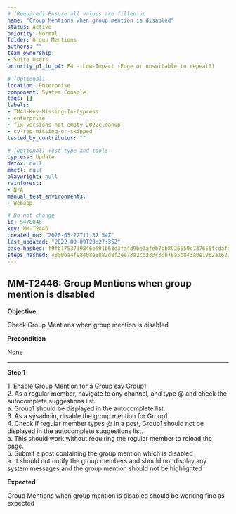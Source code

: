 ```yaml
---
# (Required) Ensure all values are filled up
name: "Group Mentions when group mention is disabled"
status: Active
priority: Normal
folder: Group Mentions
authors: ""
team_ownership: 
- Suite Users
priority_p1_to_p4: P4 - Low-Impact (Edge or unsuitable to repeat?)

# (Optional)
location: Enterprise
component: System Console
tags: []
labels: 
- TM4J-Key-Missing-In-Cypress
- enterprise
- fix-versions-not-empty-2022cleanup
- cy-rep-missing-or-skipped
tested_by_contributor: ""

# (Optional) Test type and tools
cypress: Update
detox: null
mmctl: null
playwright: null
rainforest: 
- N/A
manual_test_environments: 
- Webapp

# Do not change
id: 5478046
key: MM-T2446
created_on: "2020-05-22T11:37:54Z"
last_updated: "2022-09-09T20:27:35Z"
case_hashed: f9fb1753739846e591b63d3fa4d9be3afeb7bb8926550c737655fcdaface091c58949b1760f5187dfb6a9ce534eccc56
steps_hashed: 4800ba4f98408e8882d8f2ee73a2cd233c30b78a5b843a0e1962a1621cf4833162523a1c87ca4bbb20c5820e17dbbad2
---
```


<!-- (Auto-generated) Based on frontmatter's "key" and "name" -->

## MM-T2446: Group Mentions when group mention is disabled

**Objective**

Check Group Mentions when group mention is disabled

**Precondition**

None

---

**Step 1**

1\. Enable Group Mention for a Group say Group1.\
2\. As a regular member, navigate to any channel, and type @ and check the autocomplete suggestions list.\
a. Group1 should be displayed in the autocomplete list.\
3\. As a sysadmin, disable the group mention for Group1.\
4\. Check if regular member types @ in a post, Group1 should not be displayed in the autocomplete suggestions list.\
a. This should work without requiring the regular member to reload the page.\
5\. Submit a post containing the group mention which is disabled\
a. It should not notify the group members and should not display any system messages and the group mention should not be highlighted

**Expected**

Group Mentions when group mention is disabled should be working fine as expected
